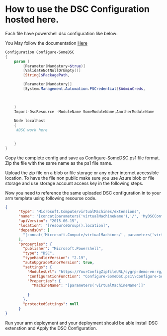 # How to use the DSC Configuration hosted here.

Each file have powershell dsc configuration like below:

You May follow the documentation [Here](http://mydevops.readthedocs.io/en/latest/)

```PowerShell
Configuration Configure-SomeDSC
{
    param (
        [Parameter(Mandatory=$true)]
        [ValidateNotNullOrEmpty()]
        [String]$PackagePath,

        [Parameter(Mandatory)]
		[System.Management.Automation.PSCredential]$AdminCreds,
		
		

    )
	Import-DscResource -ModuleName SomeModuleName,AnotherModuleName
			
    Node localhost
    {
     #DSC work here   

        
    }
}
```

Copy the complete config and save as Configure-SomeDSC.ps1 file format. Zip the file with the same name as the ps1 file name.

Upload the zip file on a blob or file storage or any other internet accessible location. To have the file non public make sure you use Azure blob or file storage and use storage account access key in the following steps.

Now you need to reference the same uploaded DSC configuration in to your arm template using following resourse code.

```json
{
      "type": "Microsoft.Compute/virtualMachines/extensions",
      "name": "[concat(parameters('virtualMachineName'),'/', 'MyDSCConfig')]",
      "apiVersion": "2015-06-15",
      "location": "[resourceGroup().location]",
      "dependsOn": [
        "[concat('Microsoft.Compute/virtualMachines/', parameters('virtualMachineName'))]"
      ],
      "properties": {
        "publisher": "Microsoft.Powershell",
        "type": "DSC",
        "typeHandlerVersion": "2.19",
        "autoUpgradeMinorVersion": true,
        "settings": {
          "ModulesUrl": "https://YourConfigZipfileURL/cygrp-demo-vm-rg/Configure-SomeDSC.zip",
          "ConfigurationFunction": "Configure-SomeDSC.ps1\\Configure-SomeDSC",
          "Properties": {
            "MachineName": "[parameters('virtualMachineName')]"
            
          }
        },
        "protectedSettings": null
      }
}
```

Run your arm deployment and your deployment should be able install DSC extenstion and Apply the DSC Configuration.